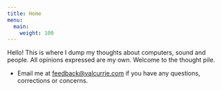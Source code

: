 ```yaml
---
title: Home
menu:
  main:
    weight: 100
---
```


Hello! This is where I dump my thoughts about computers, sound and people. All opinions expressed are my own. Welcome to the thought pile.

- Email me at [feedback@valcurrie.com](mailto:feedback@valcurrie.com) if you have any questions, corrections or concerns.
